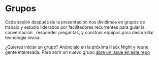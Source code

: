 # Grupos
Cada sesión después de la presentación nos dividimos en grupos de trabajo y estudio liderados por facilitadores recurrentes para guiar la conversación , responder preguntas, y construir equipos para desarrollar tecnología cívica.

¿Quieres iniciar un grupo? 
Anúncialo en la próxima Hack Night y reune gente interesada.
Para abrir un nuevo grupo [abre un issue en este repo](https://github.com/CodeandoGuadalajara/grupos/issues/new)

